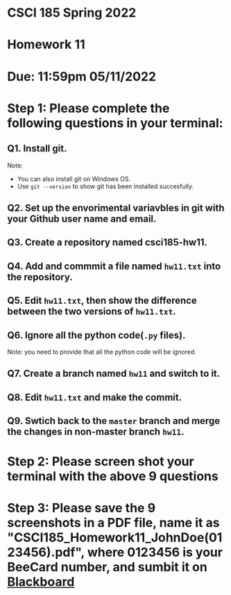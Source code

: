 # CSCI 185 Spring 2022
# Homework 11

# Due: 11:59pm 05/11/2022

# Step 1: Please complete the following questions in your terminal:

## Q1. Install git.
Note: 
+ You can also install git on Windows OS.
+ Use `git --version` to show git has been installed succesfully.

## Q2. Set up the envorimental variavbles in git with your Github user name and email.

## Q3. Create a repository named csci185-hw11.

## Q4. Add and commmit a file named `hw11.txt` into the repository.

## Q5. Edit `hw11.txt`, then show the difference between the two versions of `hw11.txt`.

## Q6. Ignore all the python code(`.py` files).
Note: you need to provide that all the python code will be ignored.

## Q7. Create a branch named `hw11` and switch to it.

## Q8. Edit `hw11.txt` and make the commit.

## Q9. Swtich back to the `master` branch and merge the changes in non-master branch `hw11`.


# Step 2: Please screen shot your terminal with the above 9 questions
# Step 3: Please save the 9 screenshots in a PDF file, name it as "CSCI185_Homework11_JohnDoe(0123456).pdf", where 0123456 is your BeeCard number, and sumbit it on [Blackboard](https://blackboard.sau.edu/webapps/login/)
